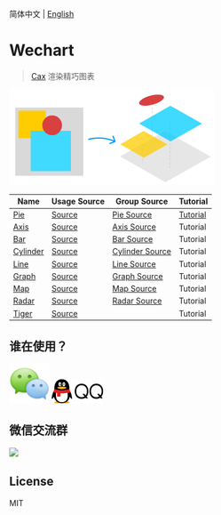 简体中文 | [English](./README.EN.md) 

# Wechart

> [Cax](https://github.com/dntzhang/cax) 渲染精巧图表

![](./asset/wechart-idea.png)

| Name      |Usage Source   |Group Source   |Tutorial   |
|---|---|---|---|
|[Pie](https://dntzhang.github.io/wechart/packages/pie/examples/simple/) | [Source](https://github.com/dntzhang/wechart/blob/master/packages/pie/examples/simple/main.js) | [Pie Source](https://github.com/dntzhang/wechart/blob/master/packages/pie/src/index.js) | [Tutorial](https://github.com/dntzhang/wechart/blob/master/packages/pie/README.md)| 
|[Axis](https://dntzhang.github.io/wechart/packages/axis/examples/simple/) | [Source](https://github.com/dntzhang/wechart/blob/master/packages/axis/examples/simple/main.js) | [Axis Source](https://github.com/dntzhang/wechart/blob/master/packages/axis/src/index.js) | Tutorial| 
|[Bar](https://dntzhang.github.io/wechart/packages/bar/examples/simple/) | [Source](https://github.com/dntzhang/wechart/blob/master/packages/bar/examples/simple/main.js) | [Bar Source](https://github.com/dntzhang/wechart/blob/master/packages/bar/src/index.js) | Tutorial| 
|[Cylinder](https://dntzhang.github.io/wechart/packages/cylinder/examples/simple/) | [Source](https://github.com/dntzhang/wechart/blob/master/packages/cylinder/examples/simple/main.js) | [Cylinder Source](https://github.com/dntzhang/wechart/blob/master/packages/cylinder/src/index.js) | Tutorial| 
|[Line](https://dntzhang.github.io/wechart/packages/line/examples/simple/) | [Source](https://github.com/dntzhang/wechart/blob/master/packages/line/examples/simple/main.js) | [Line Source](https://github.com/dntzhang/wechart/blob/master/packages/line/src/index.js) | Tutorial| 
|[Graph](https://dntzhang.github.io/wechart/packages/graph/examples/simple/) | [Source](https://github.com/dntzhang/wechart/blob/master/packages/graph/examples/simple/main.js) | [Graph Source](https://github.com/dntzhang/wechart/blob/master/packages/graph/src/index.js) | Tutorial| 
|[Map](https://dntzhang.github.io/wechart/packages/map/examples/simple/) | [Source](https://github.com/dntzhang/wechart/blob/master/packages/map/examples/simple/main.js) | [Map Source](https://github.com/dntzhang/wechart/blob/master/packages/map/src/index.js) | Tutorial| 
|[Radar](https://dntzhang.github.io/wechart/packages/radar/examples/simple/) | [Source](https://github.com/dntzhang/wechart/blob/master/packages/radar/examples/simple/main.js) | [Radar Source](https://github.com/dntzhang/wechart/blob/master/packages/radar/src/index.js) | Tutorial| 
|[Tiger](https://dntzhang.github.io/wechart/packages/map/examples/tiger/) | [Source](https://github.com/dntzhang/wechart/blob/master/packages/map/examples/tiger/main.js) |  |  Tutorial| 

## 谁在使用？

![Tencent Wechat](./asset/wx.png)  ![Tencent QQ](./asset/qq.png)

## 微信交流群

![](https://raw.githubusercontent.com/dntzhang/cax/master/asset/cax0712.png)

## License

MIT
